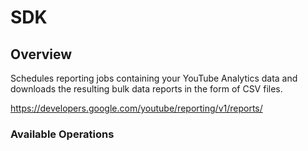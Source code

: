 # SDK

## Overview

Schedules reporting jobs containing your YouTube Analytics data and downloads the resulting bulk data reports in the form of CSV files.

<https://developers.google.com/youtube/reporting/v1/reports/>
### Available Operations

